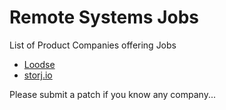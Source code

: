 # Remote Systems Jobs
List of Product Companies offering Jobs

* [Loodse](https://www.loodse.com/)
* [storj.io](https://storj.io/)

Please submit a patch if you know any company...
